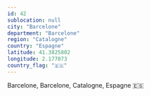 ```yaml
---
id: 42
sublocation: null
city: "Barcelone"
department: "Barcelone"
region: "Catalogne"
country: "Espagne"
latitude: 41.3825802
longitude: 2.177073
country_flag: "🇪🇸"
---
```

Barcelone, Barcelone, Catalogne, Espagne 🇪🇸